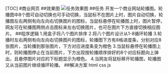 [TOC]
#商业网页
##效果图
![](images/arrowL.png '任务效果图')
##任务
开发一个商业网站轮播图。轮播图中8个图可自动切换也可手动切换，当鼠标不在图片上时，图片自动切换，轮播图左右两侧有向左向右切换图片的图标，当鼠标悬停在轮播图上时，图片暂停，网友可在轮播图两侧点击图标来左右切换图片，也可在图片下方直接切换相应图片。
##程序逻辑
1.用盒子将八个图片排序
2.将八个图片设计从1-8循环轮播
3.轮播时左右两侧有向左向右切换图片的图标，轮播图下方有8格进度条，分别对应8张图片，当轮播到那张图片，下方对应进度条变为橙色
3.当鼠标悬停在轮播图上时，则轮播图停止在当前图片，下方出现按轮播顺序排好的8个对应标题向上弹出，且悬停图片对应的下标题显示为橙色。
4.当网友将鼠标移开轮播图，轮播图又从当前图片继续循环轮播。
##解决方案
html
css
js
